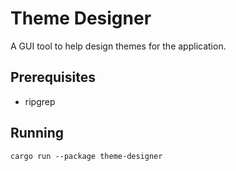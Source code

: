 # Theme Designer

A GUI tool to help design themes for the application.

## Prerequisites

- ripgrep

## Running

```
cargo run --package theme-designer
```
